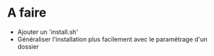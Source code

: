 # A faire

- Ajouter un 'install.sh'
- Généraliser l'installation plus facilement avec le paramétrage d'un dossier